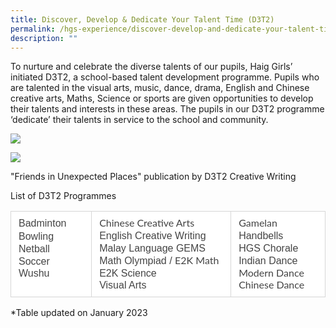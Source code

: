 ```yaml
---
title: Discover, Develop & Dedicate Your Talent Time (D3T2)
permalink: /hgs-experience/discover-develop-and-dedicate-your-talent-time/
description: ""
---
```

To nurture and celebrate the diverse talents of our pupils, Haig Girls’ initiated D3T2, a school-based talent development programme. Pupils who are talented in the visual arts, music, dance, drama, English and Chinese creative arts, Maths, Science or sports are given opportunities to develop their talents and interests in these areas. The pupils in our D3T2 programme ‘dedicate’ their talents in service to the school and community.

![](https://lh3.googleusercontent.com/T6vGuP4Vju6S8ZOqN-PPg8M4JNMqR14ZdwOG9S3PgEF9EZAkqIijOQabrJ_2Q9HYiyypUpnNl-ZJBE-FH4_yjE5z9MuySnjKcuTxxvoKbx16uDousZfGnj31Yg3MWyuHddUF13lXNxph_If48afUWg)

  

  

  

  
![](https://lh6.googleusercontent.com/5gOeiBLJwQXKudP7Vsv_ZjaXGdGM30H_Ycx7ccVTDrOSCFf09kufs0_5w6lMVs2OkVn_mYSKqouh2S4AZeQYVa-fGWI7cezpRTVY4YRDKtuTp5hwMoF3qYEzc0dhSdmCb602gO8C7OTO)

  

  

  

  

  

  

  

  

"Friends in Unexpected Places" publication by D3T2 Creative Writing

  

List of D3T2 Programmes

<table style="border:none;border-collapse:collapse;"><colgroup><col width="151"><col width="323"><col width="194"></colgroup><tbody><tr style="height:0pt"><td style="border-left:solid #d6d6d6 0.5pt;border-right:solid #d6d6d6 0.5pt;border-bottom:solid #d6d6d6 0.5pt;border-top:solid #d6d6d6 0.5pt;vertical-align:top;background-color:#ffffff;padding:6pt 9pt 6pt 9pt;overflow:hidden;overflow-wrap:break-word;"><p style="line-height:1.2;margin-top:0pt;margin-bottom:0pt;" dir="ltr"><span style="font-size:12pt;font-family:Arial;color:#444444;background-color:transparent;font-weight:400;font-style:normal;font-variant:normal;text-decoration:none;vertical-align:baseline;white-space:pre;white-space:pre-wrap;">Badminton</span><span style="font-size:12pt;font-family:Lato,sans-serif;color:#444444;background-color:transparent;font-weight:400;font-style:normal;font-variant:normal;text-decoration:none;vertical-align:baseline;white-space:pre;white-space:pre-wrap;"><br></span><span style="font-size:12pt;font-family:Arial;color:#444444;background-color:transparent;font-weight:400;font-style:normal;font-variant:normal;text-decoration:none;vertical-align:baseline;white-space:pre;white-space:pre-wrap;">Bowling</span><span style="font-size:12pt;font-family:Lato,sans-serif;color:#444444;background-color:transparent;font-weight:400;font-style:normal;font-variant:normal;text-decoration:none;vertical-align:baseline;white-space:pre;white-space:pre-wrap;"><br></span><span style="font-size:12pt;font-family:Arial;color:#444444;background-color:transparent;font-weight:400;font-style:normal;font-variant:normal;text-decoration:none;vertical-align:baseline;white-space:pre;white-space:pre-wrap;">Netball</span><span style="font-size:12pt;font-family:Lato,sans-serif;color:#444444;background-color:transparent;font-weight:400;font-style:normal;font-variant:normal;text-decoration:none;vertical-align:baseline;white-space:pre;white-space:pre-wrap;"><br></span><span style="font-size:12pt;font-family:Arial;color:#444444;background-color:transparent;font-weight:400;font-style:normal;font-variant:normal;text-decoration:none;vertical-align:baseline;white-space:pre;white-space:pre-wrap;">Soccer</span><span style="font-size:12pt;font-family:Lato,sans-serif;color:#444444;background-color:transparent;font-weight:400;font-style:normal;font-variant:normal;text-decoration:none;vertical-align:baseline;white-space:pre;white-space:pre-wrap;"><br></span><span style="font-size:12pt;font-family:Arial;color:#444444;background-color:transparent;font-weight:400;font-style:normal;font-variant:normal;text-decoration:none;vertical-align:baseline;white-space:pre;white-space:pre-wrap;">Wushu</span></p></td><td style="border-left:solid #d6d6d6 0.5pt;border-right:solid #d6d6d6 0.5pt;border-bottom:solid #d6d6d6 0.5pt;border-top:solid #d6d6d6 0.5pt;vertical-align:top;background-color:#ffffff;padding:6pt 9pt 6pt 9pt;overflow:hidden;overflow-wrap:break-word;"><p style="line-height:1.2;margin-top:0pt;margin-bottom:0pt;" dir="ltr"><span style="font-size:12pt;font-family:Lato,sans-serif;color:#444444;background-color:transparent;font-weight:400;font-style:normal;font-variant:normal;text-decoration:none;vertical-align:baseline;white-space:pre;white-space:pre-wrap;">Chinese Creative Arts</span><span style="font-size:12pt;font-family:Lato,sans-serif;color:#444444;background-color:transparent;font-weight:400;font-style:normal;font-variant:normal;text-decoration:none;vertical-align:baseline;white-space:pre;white-space:pre-wrap;"><br></span><span style="font-size:12pt;font-family:Arial;color:#444444;background-color:transparent;font-weight:400;font-style:normal;font-variant:normal;text-decoration:none;vertical-align:baseline;white-space:pre;white-space:pre-wrap;">English Creative Writing</span><span style="font-size:12pt;font-family:Lato,sans-serif;color:#444444;background-color:transparent;font-weight:400;font-style:normal;font-variant:normal;text-decoration:none;vertical-align:baseline;white-space:pre;white-space:pre-wrap;"><br></span><span style="font-size:12pt;font-family:Arial;color:#444444;background-color:transparent;font-weight:400;font-style:normal;font-variant:normal;text-decoration:none;vertical-align:baseline;white-space:pre;white-space:pre-wrap;">Malay Language GEMS</span><span style="font-size:12pt;font-family:Lato,sans-serif;color:#444444;background-color:transparent;font-weight:400;font-style:normal;font-variant:normal;text-decoration:none;vertical-align:baseline;white-space:pre;white-space:pre-wrap;"><br></span><span style="font-size:12pt;font-family:Arial;color:#444444;background-color:transparent;font-weight:400;font-style:normal;font-variant:normal;text-decoration:none;vertical-align:baseline;white-space:pre;white-space:pre-wrap;">Math Olympiad /&nbsp;</span><span style="font-size:12pt;font-family:Lato,sans-serif;color:#444444;background-color:transparent;font-weight:400;font-style:normal;font-variant:normal;text-decoration:none;vertical-align:baseline;white-space:pre;white-space:pre-wrap;">E2K Math</span><span style="font-size:12pt;font-family:Lato,sans-serif;color:#444444;background-color:transparent;font-weight:400;font-style:normal;font-variant:normal;text-decoration:none;vertical-align:baseline;white-space:pre;white-space:pre-wrap;"><br></span><span style="font-size:12pt;font-family:Arial;color:#444444;background-color:transparent;font-weight:400;font-style:normal;font-variant:normal;text-decoration:none;vertical-align:baseline;white-space:pre;white-space:pre-wrap;">E2K Science</span><span style="font-size:12pt;font-family:Lato,sans-serif;color:#444444;background-color:transparent;font-weight:400;font-style:normal;font-variant:normal;text-decoration:none;vertical-align:baseline;white-space:pre;white-space:pre-wrap;"><br></span><span style="font-size:12pt;font-family:Arial;color:#444444;background-color:transparent;font-weight:400;font-style:normal;font-variant:normal;text-decoration:none;vertical-align:baseline;white-space:pre;white-space:pre-wrap;">Visual Arts</span></p></td><td style="border-left:solid #d6d6d6 0.5pt;border-right:solid #d6d6d6 0.5pt;border-bottom:solid #d6d6d6 0.5pt;border-top:solid #d6d6d6 0.5pt;vertical-align:top;background-color:#ffffff;padding:6pt 9pt 6pt 9pt;overflow:hidden;overflow-wrap:break-word;"><p style="line-height:1.2;margin-top:0pt;margin-bottom:0pt;" dir="ltr"><span style="font-size:12pt;font-family:Lato,sans-serif;color:#444444;background-color:transparent;font-weight:400;font-style:normal;font-variant:normal;text-decoration:none;vertical-align:baseline;white-space:pre;white-space:pre-wrap;">Gamelan</span><span style="font-size:12pt;font-family:Lato,sans-serif;color:#444444;background-color:transparent;font-weight:400;font-style:normal;font-variant:normal;text-decoration:none;vertical-align:baseline;white-space:pre;white-space:pre-wrap;"><br></span><span style="font-size:12pt;font-family:Arial;color:#444444;background-color:transparent;font-weight:400;font-style:normal;font-variant:normal;text-decoration:none;vertical-align:baseline;white-space:pre;white-space:pre-wrap;">Handbells</span><span style="font-size:12pt;font-family:Lato,sans-serif;color:#444444;background-color:transparent;font-weight:400;font-style:normal;font-variant:normal;text-decoration:none;vertical-align:baseline;white-space:pre;white-space:pre-wrap;"><br></span><span style="font-size:12pt;font-family:Arial;color:#444444;background-color:transparent;font-weight:400;font-style:normal;font-variant:normal;text-decoration:none;vertical-align:baseline;white-space:pre;white-space:pre-wrap;">HGS Chorale</span><span style="font-size:12pt;font-family:Lato,sans-serif;color:#444444;background-color:transparent;font-weight:400;font-style:normal;font-variant:normal;text-decoration:none;vertical-align:baseline;white-space:pre;white-space:pre-wrap;"><br></span><span style="font-size:12pt;font-family:Arial;color:#444444;background-color:transparent;font-weight:400;font-style:normal;font-variant:normal;text-decoration:none;vertical-align:baseline;white-space:pre;white-space:pre-wrap;">Indian Dance</span><span style="font-size:12pt;font-family:Lato,sans-serif;color:#444444;background-color:transparent;font-weight:400;font-style:normal;font-variant:normal;text-decoration:none;vertical-align:baseline;white-space:pre;white-space:pre-wrap;"><br></span><span style="font-size:12pt;font-family:Lato,sans-serif;color:#444444;background-color:transparent;font-weight:400;font-style:normal;font-variant:normal;text-decoration:none;vertical-align:baseline;white-space:pre;white-space:pre-wrap;">Modern Dance</span><span style="font-size:12pt;font-family:Lato,sans-serif;color:#444444;background-color:transparent;font-weight:400;font-style:normal;font-variant:normal;text-decoration:none;vertical-align:baseline;white-space:pre;white-space:pre-wrap;"><br></span><span style="font-size:12pt;font-family:Lato,sans-serif;color:#444444;background-color:transparent;font-weight:400;font-style:normal;font-variant:normal;text-decoration:none;vertical-align:baseline;white-space:pre;white-space:pre-wrap;">Chinese Dance</span></p></td></tr></tbody></table>

\*Table updated on January 2023

